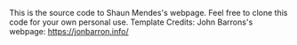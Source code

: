 This is the source code to Shaun Mendes's webpage. Feel free to clone this code for your own personal use.
Template Credits: John Barrons's webpage: https://jonbarron.info/